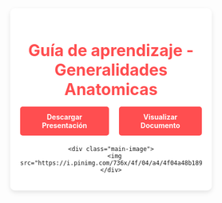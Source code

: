 
<html lang="es">
<head>
  <meta charset="utf-8">
  <meta name="viewport" content="width=device-width, initial-scale=1">
  <title>Saber Clínico</title>
  <link rel="icon" type="image/png" href="https://png.pngtree.com/png-clipart/20250103/original/pngtree-vector-medical-symbol-of-healthcare-png-image_18976324.png">
  <style>
    * {
      box-sizing: border-box;
      margin: 0;
      padding: 0;
    }

    body {
      font-family: 'Nunito', sans-serif;
      background: url('https://img.pikbest.com/backgrounds/20220119/medical-doctor-blue-minimalist-background_6244083.jpg!bw700');
      background-size: cover;
      background-position: center;
      min-height: 100vh;
      display: flex;
      justify-content: center;
      align-items: center;
      padding: 20px;
    }

    .container {
      background-color: rgba(255, 255, 255, 0.9);
      border-radius: 10px;
      box-shadow: 0 4px 10px rgba(0,0,0,0.1);
      padding: 20px;
      max-width: 900px;
      width: 100%;
      text-align: center;
    }

    .banner {
      margin-bottom: 20px;
    }

    .banner h1 {
      color: #ff4e50;
      font-size: 2rem;
      margin-bottom: 15px;
    }

    .banner-buttons {
      display: flex;
      justify-content: center;
      gap: 20px;
      margin-top: 10px;
    }

    .banner-buttons a {
      text-decoration: none;
      background-color: #ff4e50;
      color: white;
      padding: 12px 20px;
      border-radius: 5px;
      font-weight: bold;
      transition: background-color 0.3s;
    }

    .banner-buttons a:hover {
      background-color: #e33b3e;
    }

    .main-image img {
      width: 100%;
      border-radius: 10px;
      max-height: 500px;
      object-fit: cover;
    }
  </style>
</head>
<body>
  <div class="container">
    <div class="banner">
      <h1>Guía de aprendizaje - Generalidades Anatomicas</h1>
      <div class="banner-buttons">
        <a href="https://docs.google.com/uc?export=download&id=1M_kjB_86lDjrfPL-2C6Y8tApXR0um2Q4" target="_blank" download>Descargar Presentación</a>
        <a href="https://docs.google.com/document/d/1M_kjB_86lDjrfPL-2C6Y8tApXR0um2Q4/edit?usp=drive_link&ouid=109793059200003333223&rtpof=true&sd=true" target="_blank">Visualizar Documento</a>
      </div>
    </div>

    <div class="main-image">
      <img src="https://i.pinimg.com/736x/4f/04/a4/4f04a48b189d53ed8d0eaf1d35cd77f9.jpg">
    </div>
  </div>
</body>
</html>
